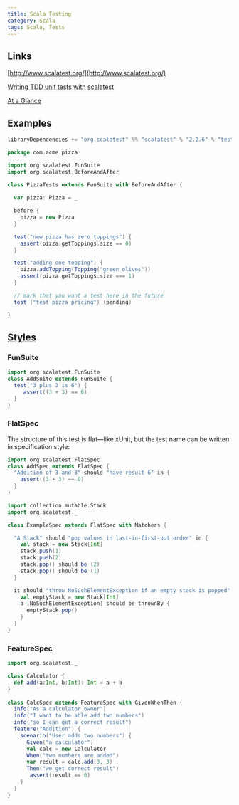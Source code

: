 ```yaml
---
title: Scala Testing
category: Scala
tags: Scala, Tests
---
```


## Links

[http://www.scalatest.org/](http://www.scalatest.org/)

[Writing TDD unit tests with scalatest](https://alvinalexander.com/scala/writing-tdd-unit-tests-with-scalatest)

[At a Glance](http://www.scalatest.org/at_a_glance/)


## Examples

```scala
libraryDependencies += "org.scalatest" %% "scalatest" % "2.2.6" % "test"
```

```scala
package com.acme.pizza

import org.scalatest.FunSuite
import org.scalatest.BeforeAndAfter

class PizzaTests extends FunSuite with BeforeAndAfter {
  
  var pizza: Pizza = _

  before {
    pizza = new Pizza
  }

  test("new pizza has zero toppings") {
    assert(pizza.getToppings.size == 0)
  }

  test("adding one topping") {
    pizza.addTopping(Topping("green olives"))
    assert(pizza.getToppings.size === 1)
  }

  // mark that you want a test here in the future
  test ("test pizza pricing") (pending)

}
```

## [Styles](http://www.scalatest.org/at_a_glance/)

### FunSuite

```scala
import org.scalatest.FunSuite 
class AddSuite extends FunSuite {    
  test("3 plus 3 is 6") {      
     assert((3 + 3) == 6)    
  }  
}
```

### FlatSpec

The structure of this test is flat—like xUnit, but the test name can be written in specification style:
	
```scala
import org.scalatest.FlatSpec  
class AddSpec extends FlatSpec {  
  "Addition of 3 and 3" should "have result 6" in { 
    assert((3 + 3) == 0)    
  }  
}
```

```scala
import collection.mutable.Stack
import org.scalatest._

class ExampleSpec extends FlatSpec with Matchers {

  "A Stack" should "pop values in last-in-first-out order" in {
    val stack = new Stack[Int]
    stack.push(1)
    stack.push(2)
    stack.pop() should be (2)
    stack.pop() should be (1)
  }

  it should "throw NoSuchElementException if an empty stack is popped" in {
    val emptyStack = new Stack[Int]
    a [NoSuchElementException] should be thrownBy {
      emptyStack.pop()
    } 
  }
}
```	

### FeatureSpec

```scala
import org.scalatest._  

class Calculator {    
  def add(a:Int, b:Int): Int = a + b 
} 
  
class CalcSpec extends FeatureSpec with GivenWhenThen {
  info("As a calculator owner")    
  info("I want to be able add two numbers")    
  info("so I can get a correct result")    
  feature("Addition") {
    scenario("User adds two numbers") {
      Given("a calculator")        
      val calc = new Calculator 
      When("two numbers are added")        
      var result = calc.add(3, 3) 
      Then("we get correct result")        
       assert(result == 6)      
    }
  }  
} 
```
